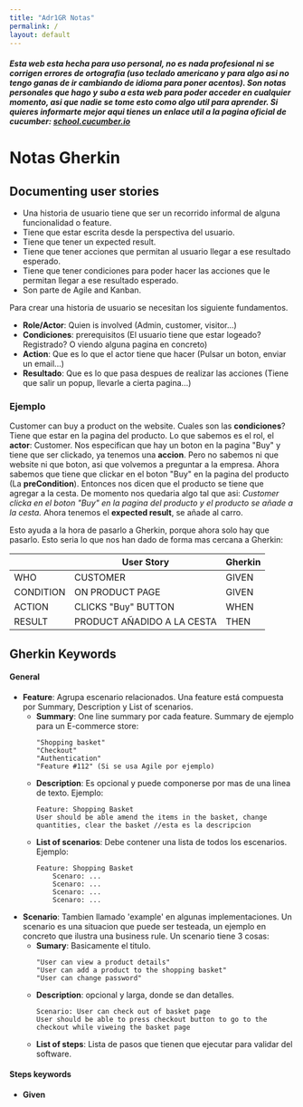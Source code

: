 ```yaml
---
title: "Adr1GR Notas"
permalink: /
layout: default
---
```


##### Esta web esta hecha para uso personal, no es nada profesional ni se corrigen errores de ortografia (uso teclado americano y para algo asi no tengo ganas de ir cambiando de idioma para poner acentos). Son notas personales que hago y subo a esta web para poder acceder en cualquier momento, asi que nadie se tome esto como algo util para aprender. Si quieres informarte mejor aqui tienes un enlace util a la pagina oficial de cucumber: [school.cucumber.io](https://school.cucumber.io/)

# Notas Gherkin

## Documenting user stories

- Una historia de usuario tiene que ser un recorrido informal de alguna funcionalidad o feature.
- Tiene que estar escrita desde la perspectiva del usuario.
- Tiene que tener un expected result.
- Tiene que tener acciones que permitan al usuario llegar a ese resultado esperado.
- Tiene que tener condiciones para poder hacer las acciones que le permitan llegar a ese resultado esperado.
- Son parte de Agile and Kanban.

Para crear una historia de usuario se necesitan los siguiente fundamentos.
- **Role/Actor**: Quien is involved (Admin, customer, visitor...)
- **Condiciones**: prerequisitos (El usuario tiene que estar logeado? Registrado? O viendo alguna pagina en concreto)
- **Action**: Que es lo que el actor tiene que hacer (Pulsar un boton, enviar un email...)
- **Resultado**: Que es lo que pasa despues de realizar las acciones (Tiene que salir un popup, llevarle a cierta pagina...)

### Ejemplo

Customer can buy a product on the website.
Cuales son las **condiciones**? Tiene que estar en la pagina del producto.
Lo que sabemos es el rol, el **actor**: Customer.
Nos especifican que hay un boton en la pagina "Buy" y tiene que ser clickado, ya tenemos una **accion**. Pero no sabemos ni que website ni que boton, asi que volvemos a preguntar a la empresa.
Ahora sabemos que tiene que clickar en el boton "Buy" en la pagina del producto (La **preCondition**).
Entonces nos dicen que el producto se tiene que agregar a la cesta.
De momento nos quedaria algo tal que asi:
*Customer clicka en el boton "Buy" en la pagina del producto y el producto se añade a la cesta.*
Ahora tenemos el **expected result**, se añade al carro.

Esto ayuda a la hora de pasarlo a Gherkin, porque ahora solo hay que pasarlo. Esto seria lo que nos han dado de forma mas cercana a Gherkin:

|           | User Story                 | Gherkin |
| --------- | -------------------------- | ------- |
| WHO       | CUSTOMER                   | GIVEN   |
| CONDITION | ON PRODUCT PAGE            | GIVEN   |
| ACTION    | CLICKS "Buy" BUTTON        | WHEN    |
| RESULT    | PRODUCT AÑADIDO A LA CESTA | THEN    |
 
## Gherkin Keywords

#### General

- **Feature**: Agrupa escenario relacionados. Una feature está compuesta por Summary, Description y List of scenarios. 
  - **Summary**: One line summary por cada feature. Summary de ejemplo para un E-commerce store:
    ```
    "Shopping basket"
    "Checkout"
    "Authentication"
    "Feature #112" (Si se usa Agile por ejemplo)
    ```
  - **Description**: Es opcional y puede componerse por mas de una linea de texto. 
    Ejemplo: 
    ```
    Feature: Shopping Basket
    User should be able amend the items in the basket, change quantities, clear the basket //esta es la descripcion
    ```
  - **List of scenarios**: Debe contener una lista de todos los escenarios.
    Ejemplo:
    ```
    Feature: Shopping Basket
        Scenaro: ...
        Scenaro: ...
        Scenaro: ...
        Scenaro: ...

- **Scenario**: Tambien llamado 'example' en algunas implementaciones. Un scenario es una situacion que puede ser testeada, un ejemplo en concreto que ilustra una business rule.
  Un scenario tiene 3 cosas:
  - **Sumary**: Basicamente el titulo.
    ```
    "User can view a product details"
    "User can add a product to the shopping basket"
    "User can change password"
    ```
  - **Description**: opcional y larga, donde se dan detalles.
    ```
    Scenario: User can check out of basket page
    User should be able to press checkout button to go to the checkout while viweing the basket page
    ```
  - **List of steps**: Lista de pasos que tienen que ejecutar para validar del software.

#### Steps keywords

- **Given**
